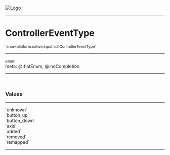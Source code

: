 
[![Logo](../../../../../../images/logo.png)](../../../../../../api/index.html)

---



<h1>ControllerEventType</h1>
<small>`snow.platform.native.input.sdl.ControllerEventType`</small>



---

`enum`
<span class="meta">
<br/>meta: @:flatEnum, @:noCompletion
</span>


---

&nbsp;
&nbsp;

<h3>Values</h3> <hr/><span class="member signature apipage">`unknown`<br/> </span>
        <span class="small_desc_flat"></span><span class="member signature apipage">`button_up`<br/> </span>
        <span class="small_desc_flat"></span><span class="member signature apipage">`button_down`<br/> </span>
        <span class="small_desc_flat"></span><span class="member signature apipage">`axis`<br/> </span>
        <span class="small_desc_flat"></span><span class="member signature apipage">`added`<br/> </span>
        <span class="small_desc_flat"></span><span class="member signature apipage">`removed`<br/> </span>
        <span class="small_desc_flat"></span><span class="member signature apipage">`remapped`<br/> </span>
        <span class="small_desc_flat"></span>







---

&nbsp;
&nbsp;
&nbsp;
&nbsp;